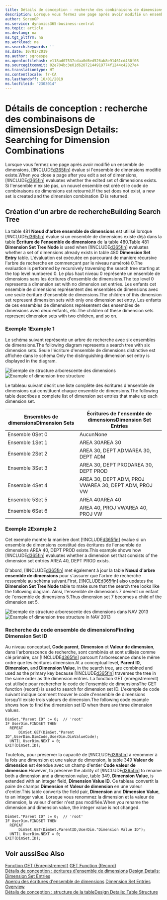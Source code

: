 ```yaml
---
title: Détails de conception - recherche des combinaisons de dimensions | Microsoft Docs
description: Lorsque vous fermez une page après avoir modifié un ensemble de dimensions, Business Central évalue si l'ensemble de dimensions modifié existe. Si l'ensemble n'existe pas, un nouvel ensemble est créé et le code de combinaisons de dimensions est retourné.
author: SorenGP
ms.service: dynamics365-business-central
ms.topic: article
ms.devlang: na
ms.tgt_pltfrm: na
ms.workload: na
ms.search.keywords: ''
ms.date: 10/01/2019
ms.author: sgroespe
ms.openlocfilehash: e118ad07537cdaa0d6ed526ab8e91461cd430f08
ms.sourcegitcommit: 02e704bc3e01d62072144919774f1244c42827e4
ms.translationtype: HT
ms.contentlocale: fr-CA
ms.lasthandoff: 10/01/2019
ms.locfileid: "2303014"
---
```

# <a name="design-details-searching-for-dimension-combinations"></a><span data-ttu-id="593a0-104">Détails de conception : recherche des combinaisons de dimensions</span><span class="sxs-lookup"><span data-stu-id="593a0-104">Design Details: Searching for Dimension Combinations</span></span>
<span data-ttu-id="593a0-105">Lorsque vous fermez une page après avoir modifié un ensemble de dimensions, [!INCLUDE[d365fin](includes/d365fin_md.md)] évalue si l'ensemble de dimensions modifié existe.</span><span class="sxs-lookup"><span data-stu-id="593a0-105">When you close a page after you edit a set of dimensions, [!INCLUDE[d365fin](includes/d365fin_md.md)] evaluates whether the edited set of dimensions exists.</span></span> <span data-ttu-id="593a0-106">Si l'ensemble n'existe pas, un nouvel ensemble est créé et le code de combinaisons de dimensions est retourné.</span><span class="sxs-lookup"><span data-stu-id="593a0-106">If the set does not exist, a new set is created and the dimension combination ID is returned.</span></span>  

## <a name="building-search-tree"></a><span data-ttu-id="593a0-107">Création d'un arbre de recherche</span><span class="sxs-lookup"><span data-stu-id="593a0-107">Building Search Tree</span></span>  
 <span data-ttu-id="593a0-108">La table 481 **Nœud d'arbre ensemble de dimensions** est utilisé lorsque [!INCLUDE[d365fin](includes/d365fin_md.md)] évalue si un ensemble de dimensions existe déjà dans la table **Écriture de l'ensemble de dimensions** de la table 480.</span><span class="sxs-lookup"><span data-stu-id="593a0-108">Table 481 **Dimension Set Tree Node** is used when [!INCLUDE[d365fin](includes/d365fin_md.md)] evaluates whether a set of dimensions already exists in table 480 **Dimension Set Entry** table.</span></span> <span data-ttu-id="593a0-109">L'évaluation est exécutée en parcourant de manière récursive l'arbre de recherche en commençant par le niveau numéroté 0.</span><span class="sxs-lookup"><span data-stu-id="593a0-109">The evaluation is performed by recursively traversing the search tree starting at the top level numbered 0.</span></span> <span data-ttu-id="593a0-110">Le plus haut niveau 0 représente un ensemble de dimensions sans les écritures d'ensemble de dimensions.</span><span class="sxs-lookup"><span data-stu-id="593a0-110">The top level 0 represents a dimension set with no dimension set entries.</span></span> <span data-ttu-id="593a0-111">Les enfants cet ensemble de dimensions représentent des ensembles de dimensions avec une seule écriture d'ensemble de dimensions.</span><span class="sxs-lookup"><span data-stu-id="593a0-111">The children of this dimension set represent dimension sets with only one dimension set entry.</span></span> <span data-ttu-id="593a0-112">Les enfants de ces ensembles de dimensions représentent des ensembles de dimensions avec deux enfants, etc.</span><span class="sxs-lookup"><span data-stu-id="593a0-112">The children of these dimension sets represent dimension sets with two children, and so on.</span></span>  

### <a name="example-1"></a><span data-ttu-id="593a0-113">Exemple 1</span><span class="sxs-lookup"><span data-stu-id="593a0-113">Example 1</span></span>  
 <span data-ttu-id="593a0-114">Le schéma suivant représente un arbre de recherche avec six ensembles de dimensions.</span><span class="sxs-lookup"><span data-stu-id="593a0-114">The following diagram represents a search tree with six dimension sets.</span></span> <span data-ttu-id="593a0-115">Seule l'écriture d'ensemble de dimensions distinctive est affichée dans le schéma.</span><span class="sxs-lookup"><span data-stu-id="593a0-115">Only the distinguishing dimension set entry is displayed in the diagram.</span></span>  

 <span data-ttu-id="593a0-116">![Exemple de structure arborescente des dimensions](media/nav2013_dimension_tree.png "Exemple de structure arborescente des dimensions")</span><span class="sxs-lookup"><span data-stu-id="593a0-116">![Example of dimension tree structure](media/nav2013_dimension_tree.png "Example of dimension tree structure")</span></span>  

 <span data-ttu-id="593a0-117">Le tableau suivant décrit une liste complète des écritures d'ensemble de dimensions qui constituent chaque ensemble de dimensions.</span><span class="sxs-lookup"><span data-stu-id="593a0-117">The following table describes a complete list of dimension set entries that make up each dimension set.</span></span>  

|<span data-ttu-id="593a0-118">Ensembles de dimensions</span><span class="sxs-lookup"><span data-stu-id="593a0-118">Dimension Sets</span></span>|<span data-ttu-id="593a0-119">Écritures de l'ensemble de dimensions</span><span class="sxs-lookup"><span data-stu-id="593a0-119">Dimension Set Entries</span></span>|  
|--------------------|---------------------------|  
|<span data-ttu-id="593a0-120">Ensemble 0</span><span class="sxs-lookup"><span data-stu-id="593a0-120">Set 0</span></span>|<span data-ttu-id="593a0-121">Aucun</span><span class="sxs-lookup"><span data-stu-id="593a0-121">None</span></span>|  
|<span data-ttu-id="593a0-122">Ensemble 1</span><span class="sxs-lookup"><span data-stu-id="593a0-122">Set 1</span></span>|<span data-ttu-id="593a0-123">AREA 30</span><span class="sxs-lookup"><span data-stu-id="593a0-123">AREA 30</span></span>|  
|<span data-ttu-id="593a0-124">Ensemble 2</span><span class="sxs-lookup"><span data-stu-id="593a0-124">Set 2</span></span>|<span data-ttu-id="593a0-125">AREA 30, DEPT ADM</span><span class="sxs-lookup"><span data-stu-id="593a0-125">AREA 30, DEPT ADM</span></span>|  
|<span data-ttu-id="593a0-126">Ensemble 3</span><span class="sxs-lookup"><span data-stu-id="593a0-126">Set 3</span></span>|<span data-ttu-id="593a0-127">AREA 30, DEPT PROD</span><span class="sxs-lookup"><span data-stu-id="593a0-127">AREA 30, DEPT PROD</span></span>|  
|<span data-ttu-id="593a0-128">Ensemble 4</span><span class="sxs-lookup"><span data-stu-id="593a0-128">Set 4</span></span>|<span data-ttu-id="593a0-129">AREA 30, DEPT ADM, PROJ VW</span><span class="sxs-lookup"><span data-stu-id="593a0-129">AREA 30, DEPT ADM, PROJ VW</span></span>|  
|<span data-ttu-id="593a0-130">Ensemble 5</span><span class="sxs-lookup"><span data-stu-id="593a0-130">Set 5</span></span>|<span data-ttu-id="593a0-131">AREA 40</span><span class="sxs-lookup"><span data-stu-id="593a0-131">AREA 40</span></span>|  
|<span data-ttu-id="593a0-132">Ensemble 6</span><span class="sxs-lookup"><span data-stu-id="593a0-132">Set 6</span></span>|<span data-ttu-id="593a0-133">AREA 40, PROJ VW</span><span class="sxs-lookup"><span data-stu-id="593a0-133">AREA 40, PROJ VW</span></span>|  

### <a name="example-2"></a><span data-ttu-id="593a0-134">Exemple 2</span><span class="sxs-lookup"><span data-stu-id="593a0-134">Example 2</span></span>  
 <span data-ttu-id="593a0-135">Cet exemple montre la manière dont [!INCLUDE[d365fin](includes/d365fin_md.md)] évalue si un ensemble de dimensions constitué des écritures de l'ensemble de dimensions AREA 40, DEPT PROD existe.</span><span class="sxs-lookup"><span data-stu-id="593a0-135">This example shows how [!INCLUDE[d365fin](includes/d365fin_md.md)] evaluates whether a dimension set that consists of the dimension set entries AREA 40, DEPT PROD exists.</span></span>  

 <span data-ttu-id="593a0-136">D'abord, [!INCLUDE[d365fin](includes/d365fin_md.md)] met également à jour la table **Nœud d'arbre ensemble de dimensions** pour s'assurer que l'arbre de recherche ressemble au schéma suivant.</span><span class="sxs-lookup"><span data-stu-id="593a0-136">First, [!INCLUDE[d365fin](includes/d365fin_md.md)] also updates the **Dimension Set Tree Node** table to make sure that the search tree looks like the following diagram.</span></span> <span data-ttu-id="593a0-137">Ainsi, l'ensemble de dimensions 7 devient un enfant de l'ensemble de dimensions 5.</span><span class="sxs-lookup"><span data-stu-id="593a0-137">Thus dimension set 7 becomes a child of the dimension set 5.</span></span>  

 <span data-ttu-id="593a0-138">![Exemple de structure arborescente des dimensions dans NAV 2013](media/nav2013_dimension_tree_example2.png "Exemple de structure arborescente des dimensions dans NAV 2013")</span><span class="sxs-lookup"><span data-stu-id="593a0-138">![Example of dimension tree structure in NAV 2013](media/nav2013_dimension_tree_example2.png "Example of dimension tree structure in NAV 2013")</span></span>  

### <a name="finding-dimension-set-id"></a><span data-ttu-id="593a0-139">Recherche du code ensemble de dimensions</span><span class="sxs-lookup"><span data-stu-id="593a0-139">Finding Dimension Set ID</span></span>  
 <span data-ttu-id="593a0-140">Au niveau conceptuel, **Code parent**, **Dimension** et **Valeur de dimension**, dans l'arborescence de recherche, sont combinés et sont utilisés comme clé primaire, car [!INCLUDE[d365fin](includes/d365fin_md.md)] parcourt l'arborescence dans le même ordre que les écritures dimension.</span><span class="sxs-lookup"><span data-stu-id="593a0-140">At a conceptual level, **Parent ID**, **Dimension**, and **Dimension Value**, in the search tree, are combined and used as the primary key because [!INCLUDE[d365fin](includes/d365fin_md.md)] traverses the tree in the same order as the dimension entries.</span></span> <span data-ttu-id="593a0-141">La fonction GET (enregistrement) est utilisée pour rechercher le code de l'ensemble de dimensions</span><span class="sxs-lookup"><span data-stu-id="593a0-141">The GET function (record) is used to search for dimension set ID.</span></span> <span data-ttu-id="593a0-142">L'exemple de code suivant indique comment trouver le code d'ensemble de dimensions lorsqu'il existe trois valeurs de dimension.</span><span class="sxs-lookup"><span data-stu-id="593a0-142">The following code example shows how to find the dimension set ID when there are three dimension values.</span></span>  

```  
DimSet."Parent ID" := 0;  // 'root'  
IF UserDim.FINDSET THEN  
  REPEAT  
      DimSet.GET(DimSet."Parent ID",UserDim.DimCode,UserDim.DimValueCode);  
  UNTIL UserDim.NEXT = 0;  
EXIT(DimSet.ID);  

```  

<span data-ttu-id="593a0-143">Toutefois, pour préserver la capacité de [!INCLUDE[d365fin](includes/d365fin_md.md)] à renommer à la fois une dimension et une valeur de dimension, la table 349 **Valeur de dimension** est étendue avec un champ d'entier **Code valeur de dimension**.</span><span class="sxs-lookup"><span data-stu-id="593a0-143">However, to preserve the ability of [!INCLUDE[d365fin](includes/d365fin_md.md)] to rename both a dimension and a dimension value, table 349, **Dimension Value**, is extended with an integer field, **Dimension Value ID**.</span></span> <span data-ttu-id="593a0-144">Ce tableau convertit la paire de champs **Dimension** et **Valeur de dimension** en une valeur d'entier.</span><span class="sxs-lookup"><span data-stu-id="593a0-144">This table converts the field pair, **Dimension** and **Dimension Value**, to an integer value.</span></span> <span data-ttu-id="593a0-145">Lorsque vous renommez la dimension et la valeur de dimension, la valeur d'entier n'est pas modifiée.</span><span class="sxs-lookup"><span data-stu-id="593a0-145">When you rename the dimension and dimension value, the integer value is not changed.</span></span>  

```  
DimSet."Parent ID" := 0;  // 'root'  
IF UserDim.FINDSET THEN  
  REPEAT  
      DimSet.GET(DimSet.ParentID,UserDim."Dimension Value ID");  
  UNTIL UserDim.NEXT = 0;  
EXIT(DimSet.ID);  

```  

## <a name="see-also"></a><span data-ttu-id="593a0-146">Voir aussi</span><span class="sxs-lookup"><span data-stu-id="593a0-146">See Also</span></span>  
 <span data-ttu-id="593a0-147">[Fonction GET (Enregistrement)](/dynamics-nav/GET-Function--Record-)  </span><span class="sxs-lookup"><span data-stu-id="593a0-147">[GET Function (Record)](/dynamics-nav/GET-Function--Record-)  </span></span>  
 <span data-ttu-id="593a0-148">[Détails de conception : écritures d'ensemble de dimensions](design-details-dimension-set-entries.md) </span><span class="sxs-lookup"><span data-stu-id="593a0-148">[Design Details: Dimension Set Entries](design-details-dimension-set-entries.md) </span></span>  
 <span data-ttu-id="593a0-149">[Aperçu des écritures d'ensemble de dimensions](design-details-dimension-set-entries-overview.md) </span><span class="sxs-lookup"><span data-stu-id="593a0-149">[Dimension Set Entries Overview](design-details-dimension-set-entries-overview.md) </span></span>  
 [<span data-ttu-id="593a0-150">Détails de conception : structure de la table</span><span class="sxs-lookup"><span data-stu-id="593a0-150">Design Details: Table Structure</span></span>](design-details-table-structure.md)   
 
